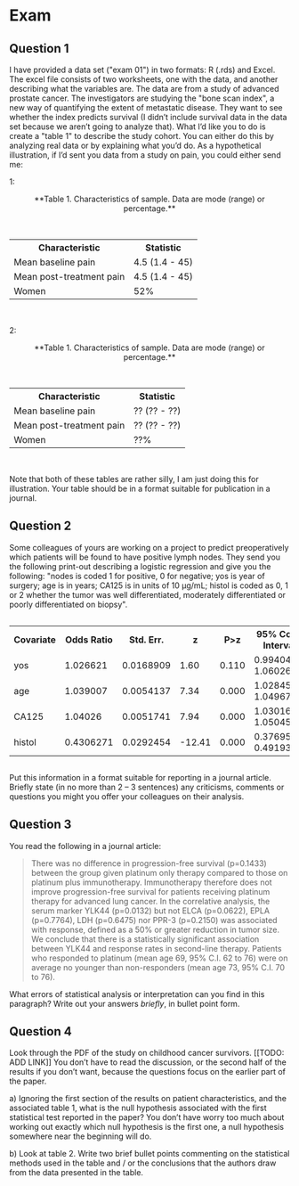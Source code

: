 

# Exam

## Question 1

I have provided a data set ("exam 01") in two formats: R (.rds) and Excel. The excel file consists of two worksheets, one with the data, and another describing what the variables are. The data are from a study of advanced prostate cancer. The investigators are studying the "bone scan index", a new way of quantifying the extent of metastatic disease. They want to see whether the index predicts survival (I didn’t include survival data in the data set because we aren’t going to analyze that).   What I’d like you to do is create a "table 1" to describe the study cohort. You can either do this by analyzing real data or by explaining what you’d do. As a hypothetical illustration, if I’d sent you data from a study on pain, you could either send me:

1:

<center>**Table 1. Characteristics of sample. Data are mode (range) or percentage.**</center><br>

<!--html_preserve--><style>html {
  font-family: -apple-system, BlinkMacSystemFont, 'Segoe UI', Roboto, Oxygen, Ubuntu, Cantarell, 'Helvetica Neue', 'Fira Sans', 'Droid Sans', Arial, sans-serif;
}

#tiffdwscni .gt_table {
  display: table;
  border-collapse: collapse;
  margin-left: auto;
  margin-right: auto;
  color: #000000;
  font-size: 16px;
  background-color: #FFFFFF;
  /* table.background.color */
  width: auto;
  /* table.width */
  border-top-style: solid;
  /* table.border.top.style */
  border-top-width: 2px;
  /* table.border.top.width */
  border-top-color: #A8A8A8;
  /* table.border.top.color */
  border-bottom-style: solid;
  /* table.border.bottom.style */
  border-bottom-width: 2px;
  /* table.border.bottom.width */
  border-bottom-color: #A8A8A8;
  /* table.border.bottom.color */
}

#tiffdwscni .gt_heading {
  background-color: #FFFFFF;
  /* heading.background.color */
  border-bottom-color: #FFFFFF;
}

#tiffdwscni .gt_title {
  color: #000000;
  font-size: 125%;
  /* heading.title.font.size */
  padding-top: 4px;
  /* heading.top.padding */
  padding-bottom: 4px;
  border-bottom-color: #FFFFFF;
  border-bottom-width: 0;
}

#tiffdwscni .gt_subtitle {
  color: #000000;
  font-size: 85%;
  /* heading.subtitle.font.size */
  padding-top: 2px;
  padding-bottom: 2px;
  /* heading.bottom.padding */
  border-top-color: #FFFFFF;
  border-top-width: 0;
}

#tiffdwscni .gt_bottom_border {
  border-bottom-style: solid;
  /* heading.border.bottom.style */
  border-bottom-width: 2px;
  /* heading.border.bottom.width */
  border-bottom-color: #A8A8A8;
  /* heading.border.bottom.color */
}

#tiffdwscni .gt_column_spanner {
  border-bottom-style: solid;
  border-bottom-width: 2px;
  border-bottom-color: #A8A8A8;
  padding-top: 4px;
  padding-bottom: 4px;
}

#tiffdwscni .gt_col_heading {
  color: #000000;
  background-color: #FFFFFF;
  /* column_labels.background.color */
  font-size: 16px;
  /* column_labels.font.size */
  font-weight: initial;
  /* column_labels.font.weight */
  vertical-align: middle;
  padding: 10px;
  margin: 10px;
}

#tiffdwscni .gt_columns_top_border {
  border-top-style: solid;
  border-top-width: 2px;
  border-top-color: #A8A8A8;
}

#tiffdwscni .gt_columns_bottom_border {
  border-bottom-style: solid;
  border-bottom-width: 2px;
  border-bottom-color: #A8A8A8;
}

#tiffdwscni .gt_sep_right {
  border-right: 5px solid #FFFFFF;
}

#tiffdwscni .gt_group_heading {
  padding: 8px;
  color: #000000;
  background-color: #FFFFFF;
  /* row_group.background.color */
  font-size: 16px;
  /* row_group.font.size */
  font-weight: initial;
  /* row_group.font.weight */
  border-top-style: solid;
  /* row_group.border.top.style */
  border-top-width: 2px;
  /* row_group.border.top.width */
  border-top-color: #A8A8A8;
  /* row_group.border.top.color */
  border-bottom-style: solid;
  /* row_group.border.bottom.style */
  border-bottom-width: 2px;
  /* row_group.border.bottom.width */
  border-bottom-color: #A8A8A8;
  /* row_group.border.bottom.color */
  vertical-align: middle;
}

#tiffdwscni .gt_empty_group_heading {
  padding: 0.5px;
  color: #000000;
  background-color: #FFFFFF;
  /* row_group.background.color */
  font-size: 16px;
  /* row_group.font.size */
  font-weight: initial;
  /* row_group.font.weight */
  border-top-style: solid;
  /* row_group.border.top.style */
  border-top-width: 2px;
  /* row_group.border.top.width */
  border-top-color: #A8A8A8;
  /* row_group.border.top.color */
  border-bottom-style: solid;
  /* row_group.border.bottom.style */
  border-bottom-width: 2px;
  /* row_group.border.bottom.width */
  border-bottom-color: #A8A8A8;
  /* row_group.border.bottom.color */
  vertical-align: middle;
}

#tiffdwscni .gt_striped {
  background-color: #f2f2f2;
}

#tiffdwscni .gt_from_md > :first-child {
  margin-top: 0;
}

#tiffdwscni .gt_from_md > :last-child {
  margin-bottom: 0;
}

#tiffdwscni .gt_row {
  padding: 8px;
  /* row.padding */
  margin: 10px;
  vertical-align: middle;
}

#tiffdwscni .gt_stub {
  border-right-style: solid;
  border-right-width: 2px;
  border-right-color: #A8A8A8;
  padding-left: 12px;
}

#tiffdwscni .gt_summary_row {
  color: #000000;
  background-color: #FFFFFF;
  /* summary_row.background.color */
  padding: 8px;
  /* summary_row.padding */
  text-transform: inherit;
  /* summary_row.text_transform */
}

#tiffdwscni .gt_grand_summary_row {
  color: #000000;
  background-color: #FFFFFF;
  /* grand_summary_row.background.color */
  padding: 8px;
  /* grand_summary_row.padding */
  text-transform: inherit;
  /* grand_summary_row.text_transform */
}

#tiffdwscni .gt_first_summary_row {
  border-top-style: solid;
  border-top-width: 2px;
  border-top-color: #A8A8A8;
}

#tiffdwscni .gt_first_grand_summary_row {
  border-top-style: double;
  border-top-width: 6px;
  border-top-color: #A8A8A8;
}

#tiffdwscni .gt_table_body {
  border-top-style: solid;
  /* table_body.border.top.style */
  border-top-width: 2px;
  /* table_body.border.top.width */
  border-top-color: #A8A8A8;
  /* table_body.border.top.color */
  border-bottom-style: solid;
  /* table_body.border.bottom.style */
  border-bottom-width: 2px;
  /* table_body.border.bottom.width */
  border-bottom-color: #A8A8A8;
  /* table_body.border.bottom.color */
}

#tiffdwscni .gt_footnotes {
  border-top-style: solid;
  /* footnotes.border.top.style */
  border-top-width: 2px;
  /* footnotes.border.top.width */
  border-top-color: #A8A8A8;
  /* footnotes.border.top.color */
}

#tiffdwscni .gt_footnote {
  font-size: 90%;
  /* footnote.font.size */
  margin: 0px;
  padding: 4px;
  /* footnote.padding */
}

#tiffdwscni .gt_sourcenotes {
  border-top-style: solid;
  /* sourcenotes.border.top.style */
  border-top-width: 2px;
  /* sourcenotes.border.top.width */
  border-top-color: #A8A8A8;
  /* sourcenotes.border.top.color */
}

#tiffdwscni .gt_sourcenote {
  font-size: 90%;
  /* sourcenote.font.size */
  padding: 4px;
  /* sourcenote.padding */
}

#tiffdwscni .gt_center {
  text-align: center;
}

#tiffdwscni .gt_left {
  text-align: left;
}

#tiffdwscni .gt_right {
  text-align: right;
  font-variant-numeric: tabular-nums;
}

#tiffdwscni .gt_font_normal {
  font-weight: normal;
}

#tiffdwscni .gt_font_bold {
  font-weight: bold;
}

#tiffdwscni .gt_font_italic {
  font-style: italic;
}

#tiffdwscni .gt_super {
  font-size: 65%;
}

#tiffdwscni .gt_footnote_glyph {
  font-style: italic;
  font-size: 65%;
}
</style>
<div id="tiffdwscni" style="overflow-x:auto;overflow-y:auto;width:auto;height:auto;"><table class="gt_table">
  
  <tr>
    <th class="gt_col_heading gt_columns_bottom_border gt_columns_top_border gt_left" rowspan="1" colspan="1">Characteristic</th>
    <th class="gt_col_heading gt_columns_bottom_border gt_columns_top_border gt_left" rowspan="1" colspan="1">Statistic</th>
  </tr>
  <body class="gt_table_body">
    <tr>
      <td class="gt_row gt_left">Mean baseline pain</td>
      <td class="gt_row gt_left">4.5 (1.4 - 45)</td>
    </tr>
    <tr>
      <td class="gt_row gt_left gt_striped">Mean post-treatment pain</td>
      <td class="gt_row gt_left gt_striped">4.5 (1.4 - 45)</td>
    </tr>
    <tr>
      <td class="gt_row gt_left">Women</td>
      <td class="gt_row gt_left">52%</td>
    </tr>
  </body>
  
  
</table></div><!--/html_preserve-->

<br>

2:

<center>**Table 1. Characteristics of sample. Data are mode (range) or percentage.**</center><br>

<!--html_preserve--><style>html {
  font-family: -apple-system, BlinkMacSystemFont, 'Segoe UI', Roboto, Oxygen, Ubuntu, Cantarell, 'Helvetica Neue', 'Fira Sans', 'Droid Sans', Arial, sans-serif;
}

#hzsotfakcm .gt_table {
  display: table;
  border-collapse: collapse;
  margin-left: auto;
  margin-right: auto;
  color: #000000;
  font-size: 16px;
  background-color: #FFFFFF;
  /* table.background.color */
  width: auto;
  /* table.width */
  border-top-style: solid;
  /* table.border.top.style */
  border-top-width: 2px;
  /* table.border.top.width */
  border-top-color: #A8A8A8;
  /* table.border.top.color */
  border-bottom-style: solid;
  /* table.border.bottom.style */
  border-bottom-width: 2px;
  /* table.border.bottom.width */
  border-bottom-color: #A8A8A8;
  /* table.border.bottom.color */
}

#hzsotfakcm .gt_heading {
  background-color: #FFFFFF;
  /* heading.background.color */
  border-bottom-color: #FFFFFF;
}

#hzsotfakcm .gt_title {
  color: #000000;
  font-size: 125%;
  /* heading.title.font.size */
  padding-top: 4px;
  /* heading.top.padding */
  padding-bottom: 4px;
  border-bottom-color: #FFFFFF;
  border-bottom-width: 0;
}

#hzsotfakcm .gt_subtitle {
  color: #000000;
  font-size: 85%;
  /* heading.subtitle.font.size */
  padding-top: 2px;
  padding-bottom: 2px;
  /* heading.bottom.padding */
  border-top-color: #FFFFFF;
  border-top-width: 0;
}

#hzsotfakcm .gt_bottom_border {
  border-bottom-style: solid;
  /* heading.border.bottom.style */
  border-bottom-width: 2px;
  /* heading.border.bottom.width */
  border-bottom-color: #A8A8A8;
  /* heading.border.bottom.color */
}

#hzsotfakcm .gt_column_spanner {
  border-bottom-style: solid;
  border-bottom-width: 2px;
  border-bottom-color: #A8A8A8;
  padding-top: 4px;
  padding-bottom: 4px;
}

#hzsotfakcm .gt_col_heading {
  color: #000000;
  background-color: #FFFFFF;
  /* column_labels.background.color */
  font-size: 16px;
  /* column_labels.font.size */
  font-weight: initial;
  /* column_labels.font.weight */
  vertical-align: middle;
  padding: 10px;
  margin: 10px;
}

#hzsotfakcm .gt_columns_top_border {
  border-top-style: solid;
  border-top-width: 2px;
  border-top-color: #A8A8A8;
}

#hzsotfakcm .gt_columns_bottom_border {
  border-bottom-style: solid;
  border-bottom-width: 2px;
  border-bottom-color: #A8A8A8;
}

#hzsotfakcm .gt_sep_right {
  border-right: 5px solid #FFFFFF;
}

#hzsotfakcm .gt_group_heading {
  padding: 8px;
  color: #000000;
  background-color: #FFFFFF;
  /* row_group.background.color */
  font-size: 16px;
  /* row_group.font.size */
  font-weight: initial;
  /* row_group.font.weight */
  border-top-style: solid;
  /* row_group.border.top.style */
  border-top-width: 2px;
  /* row_group.border.top.width */
  border-top-color: #A8A8A8;
  /* row_group.border.top.color */
  border-bottom-style: solid;
  /* row_group.border.bottom.style */
  border-bottom-width: 2px;
  /* row_group.border.bottom.width */
  border-bottom-color: #A8A8A8;
  /* row_group.border.bottom.color */
  vertical-align: middle;
}

#hzsotfakcm .gt_empty_group_heading {
  padding: 0.5px;
  color: #000000;
  background-color: #FFFFFF;
  /* row_group.background.color */
  font-size: 16px;
  /* row_group.font.size */
  font-weight: initial;
  /* row_group.font.weight */
  border-top-style: solid;
  /* row_group.border.top.style */
  border-top-width: 2px;
  /* row_group.border.top.width */
  border-top-color: #A8A8A8;
  /* row_group.border.top.color */
  border-bottom-style: solid;
  /* row_group.border.bottom.style */
  border-bottom-width: 2px;
  /* row_group.border.bottom.width */
  border-bottom-color: #A8A8A8;
  /* row_group.border.bottom.color */
  vertical-align: middle;
}

#hzsotfakcm .gt_striped {
  background-color: #f2f2f2;
}

#hzsotfakcm .gt_from_md > :first-child {
  margin-top: 0;
}

#hzsotfakcm .gt_from_md > :last-child {
  margin-bottom: 0;
}

#hzsotfakcm .gt_row {
  padding: 8px;
  /* row.padding */
  margin: 10px;
  vertical-align: middle;
}

#hzsotfakcm .gt_stub {
  border-right-style: solid;
  border-right-width: 2px;
  border-right-color: #A8A8A8;
  padding-left: 12px;
}

#hzsotfakcm .gt_summary_row {
  color: #000000;
  background-color: #FFFFFF;
  /* summary_row.background.color */
  padding: 8px;
  /* summary_row.padding */
  text-transform: inherit;
  /* summary_row.text_transform */
}

#hzsotfakcm .gt_grand_summary_row {
  color: #000000;
  background-color: #FFFFFF;
  /* grand_summary_row.background.color */
  padding: 8px;
  /* grand_summary_row.padding */
  text-transform: inherit;
  /* grand_summary_row.text_transform */
}

#hzsotfakcm .gt_first_summary_row {
  border-top-style: solid;
  border-top-width: 2px;
  border-top-color: #A8A8A8;
}

#hzsotfakcm .gt_first_grand_summary_row {
  border-top-style: double;
  border-top-width: 6px;
  border-top-color: #A8A8A8;
}

#hzsotfakcm .gt_table_body {
  border-top-style: solid;
  /* table_body.border.top.style */
  border-top-width: 2px;
  /* table_body.border.top.width */
  border-top-color: #A8A8A8;
  /* table_body.border.top.color */
  border-bottom-style: solid;
  /* table_body.border.bottom.style */
  border-bottom-width: 2px;
  /* table_body.border.bottom.width */
  border-bottom-color: #A8A8A8;
  /* table_body.border.bottom.color */
}

#hzsotfakcm .gt_footnotes {
  border-top-style: solid;
  /* footnotes.border.top.style */
  border-top-width: 2px;
  /* footnotes.border.top.width */
  border-top-color: #A8A8A8;
  /* footnotes.border.top.color */
}

#hzsotfakcm .gt_footnote {
  font-size: 90%;
  /* footnote.font.size */
  margin: 0px;
  padding: 4px;
  /* footnote.padding */
}

#hzsotfakcm .gt_sourcenotes {
  border-top-style: solid;
  /* sourcenotes.border.top.style */
  border-top-width: 2px;
  /* sourcenotes.border.top.width */
  border-top-color: #A8A8A8;
  /* sourcenotes.border.top.color */
}

#hzsotfakcm .gt_sourcenote {
  font-size: 90%;
  /* sourcenote.font.size */
  padding: 4px;
  /* sourcenote.padding */
}

#hzsotfakcm .gt_center {
  text-align: center;
}

#hzsotfakcm .gt_left {
  text-align: left;
}

#hzsotfakcm .gt_right {
  text-align: right;
  font-variant-numeric: tabular-nums;
}

#hzsotfakcm .gt_font_normal {
  font-weight: normal;
}

#hzsotfakcm .gt_font_bold {
  font-weight: bold;
}

#hzsotfakcm .gt_font_italic {
  font-style: italic;
}

#hzsotfakcm .gt_super {
  font-size: 65%;
}

#hzsotfakcm .gt_footnote_glyph {
  font-style: italic;
  font-size: 65%;
}
</style>
<div id="hzsotfakcm" style="overflow-x:auto;overflow-y:auto;width:auto;height:auto;"><table class="gt_table">
  
  <tr>
    <th class="gt_col_heading gt_columns_bottom_border gt_columns_top_border gt_left" rowspan="1" colspan="1">Characteristic</th>
    <th class="gt_col_heading gt_columns_bottom_border gt_columns_top_border gt_left" rowspan="1" colspan="1">Statistic</th>
  </tr>
  <body class="gt_table_body">
    <tr>
      <td class="gt_row gt_left">Mean baseline pain</td>
      <td class="gt_row gt_left">?? (?? - ??)</td>
    </tr>
    <tr>
      <td class="gt_row gt_left gt_striped">Mean post-treatment pain</td>
      <td class="gt_row gt_left gt_striped">?? (?? - ??)</td>
    </tr>
    <tr>
      <td class="gt_row gt_left">Women</td>
      <td class="gt_row gt_left">??%</td>
    </tr>
  </body>
  
  
</table></div><!--/html_preserve-->

<br>

Note that both of these tables are rather silly, I am just doing this for illustration. Your table should be in a format suitable for publication in a journal. 

## Question 2

Some colleagues of yours are working on a project to predict preoperatively which patients will be found to have positive lymph nodes. They send you the following print-out describing a logistic regression and give you the following: "nodes is coded 1 for positive, 0 for negative; yos is year of surgery; age is in years; CA125 is in units of 10 μg/mL; histol is coded as 0, 1 or 2 whether the tumor was well differentiated, moderately differentiated or poorly differentiated on biopsy".

<!--html_preserve--><style>html {
  font-family: -apple-system, BlinkMacSystemFont, 'Segoe UI', Roboto, Oxygen, Ubuntu, Cantarell, 'Helvetica Neue', 'Fira Sans', 'Droid Sans', Arial, sans-serif;
}

#yvjmvdzyjm .gt_table {
  display: table;
  border-collapse: collapse;
  margin-left: auto;
  margin-right: auto;
  color: #000000;
  font-size: 16px;
  background-color: #FFFFFF;
  /* table.background.color */
  width: auto;
  /* table.width */
  border-top-style: solid;
  /* table.border.top.style */
  border-top-width: 2px;
  /* table.border.top.width */
  border-top-color: #A8A8A8;
  /* table.border.top.color */
  border-bottom-style: solid;
  /* table.border.bottom.style */
  border-bottom-width: 2px;
  /* table.border.bottom.width */
  border-bottom-color: #A8A8A8;
  /* table.border.bottom.color */
}

#yvjmvdzyjm .gt_heading {
  background-color: #FFFFFF;
  /* heading.background.color */
  border-bottom-color: #FFFFFF;
}

#yvjmvdzyjm .gt_title {
  color: #000000;
  font-size: 125%;
  /* heading.title.font.size */
  padding-top: 4px;
  /* heading.top.padding */
  padding-bottom: 4px;
  border-bottom-color: #FFFFFF;
  border-bottom-width: 0;
}

#yvjmvdzyjm .gt_subtitle {
  color: #000000;
  font-size: 85%;
  /* heading.subtitle.font.size */
  padding-top: 2px;
  padding-bottom: 2px;
  /* heading.bottom.padding */
  border-top-color: #FFFFFF;
  border-top-width: 0;
}

#yvjmvdzyjm .gt_bottom_border {
  border-bottom-style: solid;
  /* heading.border.bottom.style */
  border-bottom-width: 2px;
  /* heading.border.bottom.width */
  border-bottom-color: #A8A8A8;
  /* heading.border.bottom.color */
}

#yvjmvdzyjm .gt_column_spanner {
  border-bottom-style: solid;
  border-bottom-width: 2px;
  border-bottom-color: #A8A8A8;
  padding-top: 4px;
  padding-bottom: 4px;
}

#yvjmvdzyjm .gt_col_heading {
  color: #000000;
  background-color: #FFFFFF;
  /* column_labels.background.color */
  font-size: 16px;
  /* column_labels.font.size */
  font-weight: initial;
  /* column_labels.font.weight */
  vertical-align: middle;
  padding: 10px;
  margin: 10px;
}

#yvjmvdzyjm .gt_columns_top_border {
  border-top-style: solid;
  border-top-width: 2px;
  border-top-color: #A8A8A8;
}

#yvjmvdzyjm .gt_columns_bottom_border {
  border-bottom-style: solid;
  border-bottom-width: 2px;
  border-bottom-color: #A8A8A8;
}

#yvjmvdzyjm .gt_sep_right {
  border-right: 5px solid #FFFFFF;
}

#yvjmvdzyjm .gt_group_heading {
  padding: 8px;
  color: #000000;
  background-color: #FFFFFF;
  /* row_group.background.color */
  font-size: 16px;
  /* row_group.font.size */
  font-weight: initial;
  /* row_group.font.weight */
  border-top-style: solid;
  /* row_group.border.top.style */
  border-top-width: 2px;
  /* row_group.border.top.width */
  border-top-color: #A8A8A8;
  /* row_group.border.top.color */
  border-bottom-style: solid;
  /* row_group.border.bottom.style */
  border-bottom-width: 2px;
  /* row_group.border.bottom.width */
  border-bottom-color: #A8A8A8;
  /* row_group.border.bottom.color */
  vertical-align: middle;
}

#yvjmvdzyjm .gt_empty_group_heading {
  padding: 0.5px;
  color: #000000;
  background-color: #FFFFFF;
  /* row_group.background.color */
  font-size: 16px;
  /* row_group.font.size */
  font-weight: initial;
  /* row_group.font.weight */
  border-top-style: solid;
  /* row_group.border.top.style */
  border-top-width: 2px;
  /* row_group.border.top.width */
  border-top-color: #A8A8A8;
  /* row_group.border.top.color */
  border-bottom-style: solid;
  /* row_group.border.bottom.style */
  border-bottom-width: 2px;
  /* row_group.border.bottom.width */
  border-bottom-color: #A8A8A8;
  /* row_group.border.bottom.color */
  vertical-align: middle;
}

#yvjmvdzyjm .gt_striped {
  background-color: #f2f2f2;
}

#yvjmvdzyjm .gt_from_md > :first-child {
  margin-top: 0;
}

#yvjmvdzyjm .gt_from_md > :last-child {
  margin-bottom: 0;
}

#yvjmvdzyjm .gt_row {
  padding: 8px;
  /* row.padding */
  margin: 10px;
  vertical-align: middle;
}

#yvjmvdzyjm .gt_stub {
  border-right-style: solid;
  border-right-width: 2px;
  border-right-color: #A8A8A8;
  padding-left: 12px;
}

#yvjmvdzyjm .gt_summary_row {
  color: #000000;
  background-color: #FFFFFF;
  /* summary_row.background.color */
  padding: 8px;
  /* summary_row.padding */
  text-transform: inherit;
  /* summary_row.text_transform */
}

#yvjmvdzyjm .gt_grand_summary_row {
  color: #000000;
  background-color: #FFFFFF;
  /* grand_summary_row.background.color */
  padding: 8px;
  /* grand_summary_row.padding */
  text-transform: inherit;
  /* grand_summary_row.text_transform */
}

#yvjmvdzyjm .gt_first_summary_row {
  border-top-style: solid;
  border-top-width: 2px;
  border-top-color: #A8A8A8;
}

#yvjmvdzyjm .gt_first_grand_summary_row {
  border-top-style: double;
  border-top-width: 6px;
  border-top-color: #A8A8A8;
}

#yvjmvdzyjm .gt_table_body {
  border-top-style: solid;
  /* table_body.border.top.style */
  border-top-width: 2px;
  /* table_body.border.top.width */
  border-top-color: #A8A8A8;
  /* table_body.border.top.color */
  border-bottom-style: solid;
  /* table_body.border.bottom.style */
  border-bottom-width: 2px;
  /* table_body.border.bottom.width */
  border-bottom-color: #A8A8A8;
  /* table_body.border.bottom.color */
}

#yvjmvdzyjm .gt_footnotes {
  border-top-style: solid;
  /* footnotes.border.top.style */
  border-top-width: 2px;
  /* footnotes.border.top.width */
  border-top-color: #A8A8A8;
  /* footnotes.border.top.color */
}

#yvjmvdzyjm .gt_footnote {
  font-size: 90%;
  /* footnote.font.size */
  margin: 0px;
  padding: 4px;
  /* footnote.padding */
}

#yvjmvdzyjm .gt_sourcenotes {
  border-top-style: solid;
  /* sourcenotes.border.top.style */
  border-top-width: 2px;
  /* sourcenotes.border.top.width */
  border-top-color: #A8A8A8;
  /* sourcenotes.border.top.color */
}

#yvjmvdzyjm .gt_sourcenote {
  font-size: 90%;
  /* sourcenote.font.size */
  padding: 4px;
  /* sourcenote.padding */
}

#yvjmvdzyjm .gt_center {
  text-align: center;
}

#yvjmvdzyjm .gt_left {
  text-align: left;
}

#yvjmvdzyjm .gt_right {
  text-align: right;
  font-variant-numeric: tabular-nums;
}

#yvjmvdzyjm .gt_font_normal {
  font-weight: normal;
}

#yvjmvdzyjm .gt_font_bold {
  font-weight: bold;
}

#yvjmvdzyjm .gt_font_italic {
  font-style: italic;
}

#yvjmvdzyjm .gt_super {
  font-size: 65%;
}

#yvjmvdzyjm .gt_footnote_glyph {
  font-style: italic;
  font-size: 65%;
}
</style>
<div id="yvjmvdzyjm" style="overflow-x:auto;overflow-y:auto;width:auto;height:auto;"><table class="gt_table">
  
  <tr>
    <th class="gt_col_heading gt_columns_bottom_border gt_columns_top_border gt_left" rowspan="1" colspan="1">Covariate</th>
    <th class="gt_col_heading gt_columns_bottom_border gt_columns_top_border gt_left" rowspan="1" colspan="1">Odds Ratio</th>
    <th class="gt_col_heading gt_columns_bottom_border gt_columns_top_border gt_left" rowspan="1" colspan="1">Std. Err.</th>
    <th class="gt_col_heading gt_columns_bottom_border gt_columns_top_border gt_left" rowspan="1" colspan="1">z</th>
    <th class="gt_col_heading gt_columns_bottom_border gt_columns_top_border gt_left" rowspan="1" colspan="1">P&gt;z</th>
    <th class="gt_col_heading gt_columns_bottom_border gt_columns_top_border gt_left" rowspan="1" colspan="1">95% Conf. Interval</th>
  </tr>
  <body class="gt_table_body">
    <tr>
      <td class="gt_row gt_left">yos</td>
      <td class="gt_row gt_left">1.026621</td>
      <td class="gt_row gt_left">0.0168909</td>
      <td class="gt_row gt_left">1.60</td>
      <td class="gt_row gt_left">0.110</td>
      <td class="gt_row gt_left">0.9940435, 1.060266</td>
    </tr>
    <tr>
      <td class="gt_row gt_left gt_striped">age</td>
      <td class="gt_row gt_left gt_striped">1.039007</td>
      <td class="gt_row gt_left gt_striped">0.0054137</td>
      <td class="gt_row gt_left gt_striped">7.34</td>
      <td class="gt_row gt_left gt_striped">0.000</td>
      <td class="gt_row gt_left gt_striped">1.02845, 1.049672</td>
    </tr>
    <tr>
      <td class="gt_row gt_left">CA125</td>
      <td class="gt_row gt_left">1.04026</td>
      <td class="gt_row gt_left">0.0051741</td>
      <td class="gt_row gt_left">7.94</td>
      <td class="gt_row gt_left">0.000</td>
      <td class="gt_row gt_left">1.030169, 1.050451</td>
    </tr>
    <tr>
      <td class="gt_row gt_left gt_striped">histol</td>
      <td class="gt_row gt_left gt_striped">0.4306271</td>
      <td class="gt_row gt_left gt_striped">0.0292454</td>
      <td class="gt_row gt_left gt_striped">-12.41</td>
      <td class="gt_row gt_left gt_striped">0.000</td>
      <td class="gt_row gt_left gt_striped">0.3769584, 0.4919369</td>
    </tr>
  </body>
  
  
</table></div><!--/html_preserve-->

Put this information in a format suitable for reporting in a journal article. Briefly state (in no more than 2 – 3 sentences) any criticisms, comments or questions you might you offer your colleagues on their analysis.

## Question 3

You read the following in a journal article:

<div class="quote-container">

>There was no difference in progression-free survival (p=0.1433) between the group given platinum only therapy compared to those on platinum plus immunotherapy. Immunotherapy therefore does not improve progression-free survival for patients receiving platinum therapy for advanced lung cancer. In the correlative analysis, the serum marker YLK44 (p=0.0132) but not ELCA (p=0.0622), EPLA (p=0.7764), LDH (p=0.6475) nor PPR-3 (p=0.2150) was associated with response, defined as a 50% or greater reduction in tumor size. We conclude that there is a statistically significant association between YLK44 and response rates in second-line therapy. Patients who responded to platinum (mean age 69, 95% C.I. 62 to 76) were on average no younger than non-responders (mean age 73, 95% C.I. 70 to 76).

</div>

What errors of statistical analysis or interpretation can you find in this paragraph? Write out your answers _briefly_, in bullet point form.

## Question 4

Look through the PDF of the study on childhood cancer survivors. [[TODO: ADD LINK]] You don’t have to read the discussion, or the second half of the results if you don’t want, because the questions focus on the earlier part of the paper.

a)	Ignoring the first section of the results on patient characteristics, and the associated table 1, what is the null hypothesis associated with the first statistical test reported in the paper? You don’t have worry too much about working out exactly which null hypothesis is the first one, a null hypothesis somewhere near the beginning will do.

b)	Look at table 2. Write two brief bullet points commenting on the statistical methods used in the table and / or the conclusions that the authors draw from the data presented in the table. 
